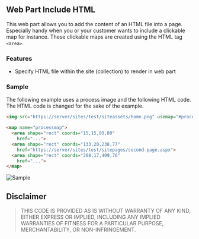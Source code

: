 ## Web Part Include HTML

This web part allows you to add the content of an HTML file into a page. Especially handy when you or your customer 
wants to include a clickable map for instance. These clickable maps are created using the HTML tag `<area>`. 

### Features

- Specify HTML file within the site (collection) to render in web part

### Sample

The following example uses a process image and the following HTML code. The HTML code is changed for the sake of the example.

```html
<img src="https://server/sites/test/siteassets/home.png" usemap="#processmap">

<map name="processmap">
  <area shape="rect" coords="15,15,80,80" 
    href="...">
  <area shape="rect" coords="133,20,238,77" 
    href="https://server/sites/test/sitepages/second-page.aspx">
  <area shape="rect" coords="308,17,409,76" 
    href="...">
</map>
```

![Sample](https://github.com/mvdungen/webpart-includehtml/blob/master/images/Portiva%20Include%20HTML.gif)

## Disclaimer

> THIS CODE IS PROVIDED AS IS WITHOUT WARRANTY OF ANY KIND, EITHER EXPRESS OR IMPLIED, INCLUDING ANY IMPLIED WARRANTIES OF FITNESS FOR A PARTICULAR PURPOSE, MERCHANTABILITY, OR NON-INFRINGEMENT.
